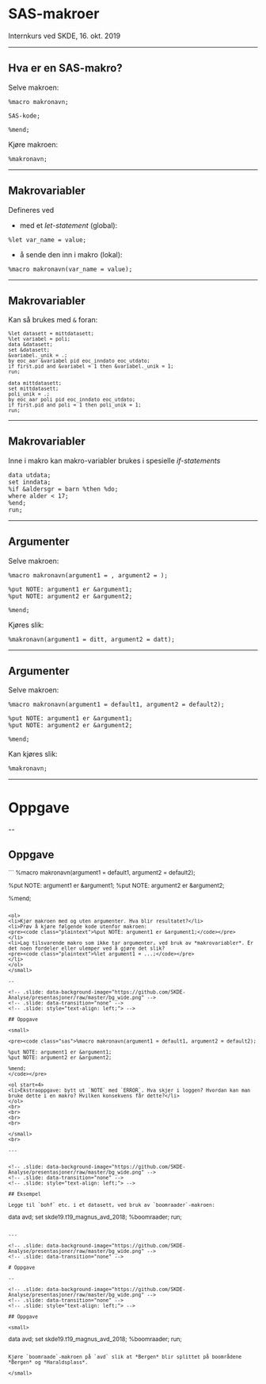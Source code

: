 <!-- .slide: data-background-image="https://github.com/SKDE-Analyse/presentasjoner/raw/master/bg_front_wide.png" -->
<!-- .slide: data-transition="none" -->

# SAS-makroer

Internkurs ved SKDE, 16. okt. 2019

---

<!-- .slide: data-background-image="https://github.com/SKDE-Analyse/presentasjoner/raw/master/bg_wide.png" -->
<!-- .slide: data-transition="none" -->
<!-- .slide: style="text-align: left;"> -->

## Hva er en SAS-makro?

Selve makroen:

```
%macro makronavn;

SAS-kode;

%mend;
```

Kjøre makroen:

```
%makronavn;
```

---

<!-- .slide: data-background-image="https://github.com/SKDE-Analyse/presentasjoner/raw/master/bg_wide.png" -->
<!-- .slide: data-transition="none" -->
<!-- .slide: style="text-align: left;"> -->

## Makrovariabler

Defineres ved
- med et *let-statement* (global):

```
%let var_name = value;
```

- å sende den inn i makro (lokal):

```
%macro makronavn(var_name = value);
```

---

<!-- .slide: data-background-image="https://github.com/SKDE-Analyse/presentasjoner/raw/master/bg_wide.png" -->
<!-- .slide: data-transition="none" -->
<!-- .slide: style="text-align: left;"> -->

## Makrovariabler

Kan så brukes med `&` foran:
<small>
```
%let datasett = mittdatasett;
%let variabel = poli;
data &datasett;
set &datasett;
&variabel._unik = .;
by eoc_aar &variabel pid eoc_inndato eoc_utdato;
if first.pid and &variabel = 1 then &variabel._unik = 1;	
run;
```

```
data mittdatasett;
set mittdatasett;
poli_unik = .;
by eoc_aar poli pid eoc_inndato eoc_utdato;
if first.pid and poli = 1 then poli_unik = 1;	
run;
```
</small>

---

<!-- .slide: data-background-image="https://github.com/SKDE-Analyse/presentasjoner/raw/master/bg_wide.png" -->
<!-- .slide: data-transition="none" -->
<!-- .slide: style="text-align: left;"> -->

## Makrovariabler

Inne i makro kan makro-variabler brukes i spesielle *if-statements*

```
data utdata;
set inndata;
%if &aldersgr = barn %then %do;
where alder < 17;
%end;
run;
```

---

<!-- .slide: data-background-image="https://github.com/SKDE-Analyse/presentasjoner/raw/master/bg_wide.png" -->
<!-- .slide: data-transition="none" -->
<!-- .slide: style="text-align: left;"> -->

## Argumenter

Selve makroen:
<pre><code class="sas">%macro makronavn(argument1 = , argument2 = );
 
%put NOTE: argument1 er &argument1;
%put NOTE: argument2 er &argument2;
 
%mend;
</code></pre>

<p>Kjøres slik:</p>
<pre><code class="sas">%makronavn(argument1 = ditt, argument2 = datt);
</code></pre>

---

<!-- .slide: data-background-image="https://github.com/SKDE-Analyse/presentasjoner/raw/master/bg_wide.png" -->
<!-- .slide: data-transition="none" -->
<!-- .slide: style="text-align: left;"> -->

## Argumenter

Selve makroen:
<pre><code class="sas">%macro makronavn(argument1 = default1, argument2 = default2);
 
%put NOTE: argument1 er &argument1;
%put NOTE: argument2 er &argument2;
 
%mend;
</code></pre>

Kan kjøres slik:
<pre><code class="sas">%makronavn;</code></pre>

---

<!-- .slide: data-background-image="https://github.com/SKDE-Analyse/presentasjoner/raw/master/bg_wide.png" -->
<!-- .slide: data-transition="none" -->

# Oppgave

--

<!-- .slide: data-background-image="https://github.com/SKDE-Analyse/presentasjoner/raw/master/bg_wide.png" -->
<!-- .slide: data-transition="none" -->
<!-- .slide: style="text-align: left;"> -->

## Oppgave
<small>
```
%macro makronavn(argument1 = default1, argument2 = default2);
 
%put NOTE: argument1 er &argument1;
%put NOTE: argument2 er &argument2;
 
%mend;
```

<ol>
<li>Kjør makroen med og uten argumenter. Hva blir resultatet?</li>
<li>Prøv å kjøre følgende kode utenfor makroen:
<pre><code class="plaintext">%put NOTE: argument1 er &argument1;</code></pre>
</li>
<li>Lag tilsvarende makro som ikke tar argumenter, ved bruk av *makrovariabler*. Er det noen fordeler eller ulemper ved å gjøre det slik?
<pre><code class="plaintext">%let argument1 = ...;</code></pre>
</li>
</ol>
</small>

--

<!-- .slide: data-background-image="https://github.com/SKDE-Analyse/presentasjoner/raw/master/bg_wide.png" -->
<!-- .slide: data-transition="none" -->
<!-- .slide: style="text-align: left;"> -->

## Oppgave

<small>

<pre><code class="sas">%macro makronavn(argument1 = default1, argument2 = default2);
 
%put NOTE: argument1 er &argument1;
%put NOTE: argument2 er &argument2;
 
%mend;
</code></pre>

<ol start=4>
<li>Ekstraoppgave: bytt ut `NOTE` med `ERROR`. Hva skjer i loggen? Hvordan kan man bruke dette i en makro? Hvilken konsekvens får dette?</li>
</ol>
<br>
<br>
<br>
<br>

</small>
<br>

---


<!-- .slide: data-background-image="https://github.com/SKDE-Analyse/presentasjoner/raw/master/bg_wide.png" -->
<!-- .slide: data-transition="none" -->
<!-- .slide: style="text-align: left;"> -->

## Eksempel

Legge til `bohf` etc. i et datasett, ved bruk av `boomraader`-makroen:

```
data avd;
set skde19.t19_magnus_avd_2018;
%boomraader;
run;
```

---

<!-- .slide: data-background-image="https://github.com/SKDE-Analyse/presentasjoner/raw/master/bg_wide.png" -->
<!-- .slide: data-transition="none" -->

# Oppgave

--

<!-- .slide: data-background-image="https://github.com/SKDE-Analyse/presentasjoner/raw/master/bg_wide.png" -->
<!-- .slide: data-transition="none" -->
<!-- .slide: style="text-align: left;"> -->

## Oppgave

<small>

```
data avd;
set skde19.t19_magnus_avd_2018;
%boomraader;
run;
```

Kjøre `boomraade`-makroen på `avd` slik at *Bergen* blir splittet på boområdene *Bergen* og *Haraldsplass*.

</small>


